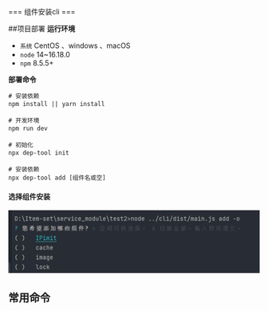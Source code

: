 === 组件安装cli ===


##项目部署
**运行环境**
- `系统` CentOS 、windows 、macOS
- `node` 14~16.18.0
- `npm` 8.5.5+

**部署命令**
```shell
# 安装依赖
npm install || yarn install

# 开发环境
npm run dev

# 初始化
npx dep-tool init

# 安装依赖
npx dep-tool add [组件名或空]

```

#### 选择组件安装
![img.png](image/img.png)

## 常用命令

```
```
